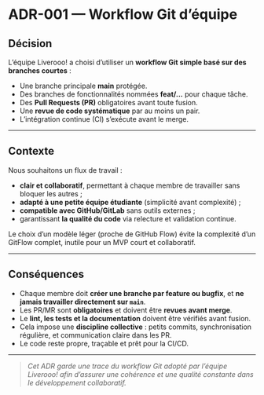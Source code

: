 # ADR-001 — Workflow Git d’équipe

## Décision
L’équipe Liverooo! a choisi d’utiliser un **workflow Git simple basé sur des branches courtes** :
- Une branche principale **main** protégée.
- Des branches de fonctionnalités nommées **feat/...** pour chaque tâche.
- Des **Pull Requests (PR)** obligatoires avant toute fusion.
- Une **revue de code systématique** par au moins un pair.
- L’intégration continue (CI) s’exécute avant le merge.

---

## Contexte
Nous souhaitons un flux de travail :
- **clair et collaboratif**, permettant à chaque membre de travailler sans bloquer les autres ;
- **adapté à une petite équipe étudiante** (simplicité avant complexité) ;
- **compatible avec GitHub/GitLab** sans outils externes ;
- garantissant **la qualité du code** via relecture et validation continue.

Le choix d’un modèle léger (proche de GitHub Flow) évite la complexité d’un GitFlow complet, inutile pour un MVP court et collaboratif.

---

## Conséquences
- Chaque membre doit **créer une branche par feature ou bugfix**, et **ne jamais travailler directement sur `main`**.  
- Les PR/MR sont **obligatoires** et doivent être **revues avant merge**.  
- Le **lint, les tests et la documentation** doivent être vérifiés avant fusion.  
- Cela impose une **discipline collective** : petits commits, synchronisation régulière, et communication claire dans les PR.  
- Le code reste propre, traçable et prêt pour la CI/CD.

---

>  *Cet ADR garde une trace du workflow Git adopté par l’équipe Liverooo! afin d’assurer une cohérence et une qualité constante dans le développement collaboratif.*
